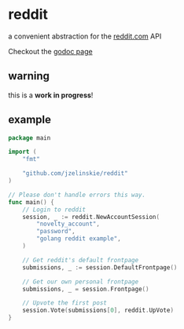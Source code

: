 # reddit
a convenient abstraction for the [reddit.com](http://reddit.com) API

Checkout the [godoc page](http://godoc.org/github.com/jzelinskie/reddit)

## warning

this is a **work in progress**!

## example

```Go
package main

import (
	"fmt"

	"github.com/jzelinskie/reddit"
)

// Please don't handle errors this way.
func main() {
	// Login to reddit
	session, _ := reddit.NewAccountSession(
		"novelty_account",
		"password",
		"golang reddit example",
	)

	// Get reddit's default frontpage
	submissions, _ := session.DefaultFrontpage()

	// Get our own personal frontpage
	submissions, _ = session.Frontpage()

	// Upvote the first post
	session.Vote(submissions[0], reddit.UpVote)
}
```
